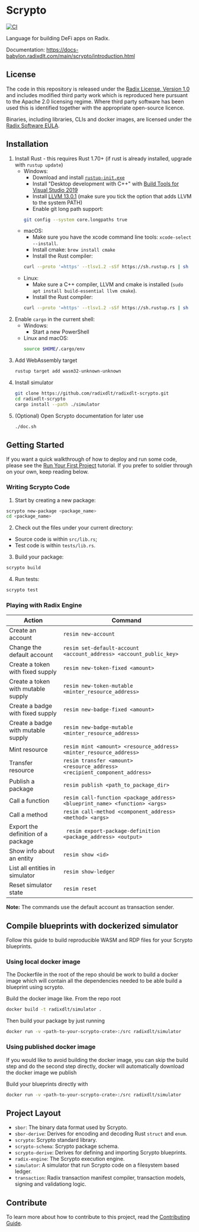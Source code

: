 # Scrypto

[![CI](https://github.com/radixdlt/radixdlt-scrypto/actions/workflows/ci.yml/badge.svg)](https://github.com/radixdlt/radixdlt-scrypto/actions/workflows/ci.yml)

Language for building DeFi apps on Radix.

Documentation: https://docs-babylon.radixdlt.com/main/scrypto/introduction.html

## License

The code in this repository is released under the [Radix License, Version 1.0](LICENSE) and includes modified third party work which is reproduced here pursuant to the Apache 2.0 licensing regime.
Where third party software has been used this is identified together with the appropriate open-source licence.

Binaries, including libraries, CLIs and docker images, are licensed under the [Radix Software EULA](http://www.radixdlt.com/terms/genericEULA).

## Installation

1. Install Rust - this requires Rust 1.70+ (if rust is already installed, upgrade with `rustup update`)
    * Windows:
        * Download and install [`rustup-init.exe`](https://win.rustup.rs/x86_64)
        * Install "Desktop development with C++" with [Build Tools for Visual Studio 2019](https://visualstudio.microsoft.com/thank-you-downloading-visual-studio/?sku=BuildTools&rel=16)
        * Install [LLVM 13.0.1](https://github.com/llvm/llvm-project/releases/download/llvmorg-13.0.1/LLVM-13.0.1-win64.exe) (make sure you tick the option that adds LLVM to the system PATH)
        * Enable git long path support:
        ```bash
        git config --system core.longpaths true
        ```   
    *  macOS:
        * Make sure you have the xcode command line tools: `xcode-select --install`.
        * Install cmake: `brew install cmake`
        * Install the Rust compiler:
        ```bash
        curl --proto '=https' --tlsv1.2 -sSf https://sh.rustup.rs | sh
        ```
    * Linux:
        * Make sure a C++ compiler, LLVM and cmake is installed (`sudo apt install build-essential llvm cmake`).
        * Install the Rust compiler:
        ```bash
        curl --proto '=https' --tlsv1.2 -sSf https://sh.rustup.rs | sh
        ```
2. Enable `cargo` in the current shell:
   * Windows:
       * Start a new PowerShell
   * Linux and macOS:
       ```bash
       source $HOME/.cargo/env
       ```
3. Add WebAssembly target
    ```bash
    rustup target add wasm32-unknown-unknown
    ```
4. Install simulator
    ```bash
    git clone https://github.com/radixdlt/radixdlt-scrypto.git
    cd radixdlt-scrypto
    cargo install --path ./simulator
    ```
5. (Optional) Open Scrypto documentation for later use
    ```bash
    ./doc.sh
    ```

## Getting Started

If you want a quick walkthrough of how to deploy and run some code, please see the [Run Your First Project](https://docs-babylon.radixdlt.com/main/getting-started-developers/first-component/run-first-project.html) tutorial. If you prefer to soldier through on your own, keep reading below.

### Writing Scrypto Code

1. Start by creating a new package:
```bash
scrypto new-package <package_name>
cd <package_name>
```
2. Check out the files under your current directory:
  - Source code is within `src/lib.rs`;
  - Test code is within `tests/lib.rs`.
3. Build your package:
```bash
scrypto build
```
4. Run tests:
```bash
scrypto test
```

### Playing with Radix Engine

| Action                             | Command                                                                                              |
| ---------------------------------- | ---------------------------------------------------------------------------------------------------- |
| Create an account                  | ``` resim new-account ```                                                                            |
| Change the default account         | ``` resim set-default-account <account_address> <account_public_key> ```                             |
| Create a token with fixed supply   | ``` resim new-token-fixed <amount> ```                                                               |
| Create a token with mutable supply | ``` resim new-token-mutable <minter_resource_address> ```                                            |
| Create a badge with fixed supply   | ``` resim new-badge-fixed <amount> ```                                                               |
| Create a badge with mutable supply | ``` resim new-badge-mutable <minter_resource_address> ```                                            |
| Mint resource                      | ``` resim mint <amount> <resource_address> <minter_resource_address> ```                             |
| Transfer resource                  | ``` resim transfer <amount> <resource_address> <recipient_component_address> ```                     |
| Publish a package                  | ``` resim publish <path_to_package_dir> ```                                                          |
| Call a function                    | ``` resim call-function <package_address> <blueprint_name> <function> <args> ```                     |
| Call a method                      | ``` resim call-method <component_address> <method> <args> ```                                        |
| Export the definition of a package | ``` resim export-package-definition <package_address> <output>```                                    |
| Show info about an entity          | ``` resim show <id> ```                                                                              |
| List all entities in simulator     | ``` resim show-ledger  ```                                                                           |
| Reset simulator state              | ``` resim reset ```                                                                                  |

**Note:** The commands use the default account as transaction sender.

## Compile blueprints with dockerized simulator
Follow this guide to build reproducible WASM and RDP files for your Scrypto blueprints.

### Using local docker image
The Dockerfile in the root of the repo should be work to build a docker image which will contain all the dependencies needed to be able build a blueprint using scrypto. 

Build the docker image like. From the repo root
```bash
docker build -t radixdlt/simulator .
```

Then build your package by just running
```bash
docker run -v <path-to-your-scrypto-crate>:/src radixdlt/simulator
```

### Using published docker image
If you would like to avoid building the docker image, you can skip the build step and do the second step directly, docker will automatically download the docker image we publish

Build your blueprints directly with
```bash
docker run -v <path-to-your-scrypto-crate>:/src radixdlt/simulator
```


## Project Layout

- `sbor`: The binary data format used by Scrypto.
- `sbor-derive`: Derives for encoding and decoding Rust `struct` and `enum`.
- `scrypto`: Scrypto standard library.
- `scrypto-schema`: Scrypto package schema.
- `scrypto-derive`: Derives for defining and importing Scrypto blueprints.
- `radix-engine`: The Scrypto execution engine.
- `simulator`: A simulator that run Scrypto code on a filesystem based ledger.
- `transaction`: Radix transaction manifest compiler, transaction models, signing and validationg logic.

## Contribute

To learn more about how to contribute to this project, read the [Contributing Guide](./CONTRIBUTING.md).
